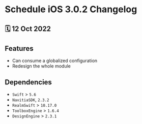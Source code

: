 # Schedule iOS 3.0.2 Changelog

<h2>🗓 12 Oct 2022</h2>

## Features
- Can consume a globalized configuration
- Redesign the whole module

## Dependencies
- `Swift` > `5.6`
- `NavitiaSDK`, `2.3.2`
- `RealmSwift` > `10.17.0`
- `ToolboxEngine` > `1.6.4`
- `DesignEngine` > `2.3.1`